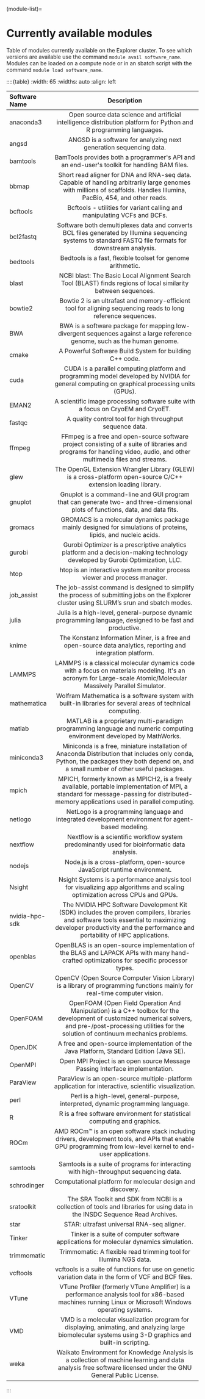 (module-list)=

# Currently available modules

Table of modules currently available on the Explorer cluster. To see which versions are available use the command `module avail software_name`. Modules can be loaded on a compute node or in an sbatch script with the command `module load software_name`. 

::::{table} 
:width: 65
:widths: auto
:align: left

| Software Name     | Description     |  
| :---------------- | :------------:  | 
|	anaconda3	        |	Open	source	data	science	and	artificial	intelligence	distribution	platform	for	Python	and	R	programming	languages.	|															
|	angsd             | ANGSD is a software for analyzing next generation sequencing data.  |																																
|	bamtools	        |	BamTools provides both a programmer's API and an end-user's toolkit for handling BAM files.	|																												
|	bbmap							| Short read aligner for DNA and RNA-seq data. Capable of handling arbitrarily large genomes with millions of scaffolds. Handles Illumina, PacBio, 454, and other reads. |																									
|	bcftools					| Bcftools - utilities for variant calling and manipulating VCFs and BCFs.  |																											
|	bcl2fastq       	|	Software both demultiplexes data and converts BCL files generated by Illumina sequencing systems to standard FASTQ file formats for downstream analysis.	|																												
|	bedtools					| Bedtools is a fast, flexible toolset for genome arithmetic. |																											
|	blast							| NCBI blast: The Basic Local Alignment Search Tool (BLAST) finds regions of local similarity between sequences. |
|	bowtie2						| Bowtie 2 is an ultrafast and memory-efficient tool for aligning sequencing reads to long reference sequences.  |																										
|	BWA								| BWA is a software package for mapping low-divergent sequences against a large reference genome, such as the human genome. |																					
|	cmake             |	A Powerful Software Build System for building C++ code.	|																												
|	cuda						  | CUDA is a parallel computing platform and programming model developed by NVIDIA for general computing on graphical processing units (GPUs). | 																										
|	EMAN2							| A scientific image processing software suite with a focus on CryoEM and CryoET. |																									
|	fastqc						| A quality control tool for high throughput sequence data. |																										
|	ffmpeg          	|	FFmpeg is a free and open-source software project consisting of a suite of libraries and programs for handling video, audio, and other multimedia files and streams.	|																												
|	glew	            |	The OpenGL Extension Wrangler Library (GLEW) is a cross-platform open-source C/C++ extension loading library.	|																												
|	gnuplot	          |	Gnuplot is a command-line and GUI program that can generate two- and three-dimensional plots of functions, data, and data fits. 	|																												
|	gromacs			      | GROMACS is a molecular dynamics package mainly designed for simulations of proteins, lipids, and nucleic acids.								|																					
|	gurobi	          |	Gurobi Optimizer is a prescriptive analytics platform and a decision-making technology developed by Gurobi Optimization, LLC.   |																												
|	htop							| htop is an interactive system monitor process viewer and process manager. |																																																						
|	job_assist				| The job-assist command is designed to simplify the process of submitting jobs on the Explorer cluster using SLURM’s srun and sbatch modes. |																												
|	julia							| Julia is a high-level, general-purpose dynamic programming language, designed to be fast and productive. |																			
|	knime           	|	The	Konstanz	Information	Miner,	is	a	free	and	open-source	data	analytics,	reporting	and	integration	platform.	|															
|	LAMMPS						| LAMMPS is a classical molecular dynamics code with a focus on materials modeling. It's an acronym for Large-scale Atomic/Molecular Massively Parallel Simulator.																									
|	mathematica			  | Wolfram Mathematica is a software system with built-in libraries for several areas of technical computing. |																													
|	matlab						| MATLAB is a proprietary multi-paradigm programming language and numeric computing environment developed by MathWorks. |																										
|	miniconda3	      | Miniconda is a free, miniature installation of Anaconda Distribution that includes only conda, Python, the packages they both depend on, and a small number of other useful packages. |						
|	mpich							| MPICH, formerly known as MPICH2, is a freely available, portable implementation of MPI, a standard for message-passing for distributed-memory applications used in parallel computing. |
|	netlogo         	|	NetLogo is a programming language and integrated development environment for agent-based modeling.	|																												
|	nextflow					| Nextflow is a scientific workflow system predominantly used for bioinformatic data analysis. |																										
|	nodejs	          |	Node.js is a cross-platform, open-source JavaScript runtime environment.	|																												
|	Nsight				    | Nsight Systems is a performance analysis tool for visualizing app algorithms and scaling optimization across CPUs and GPUs. |																												
|	nvidia-hpc-sdk    |	The	NVIDIA	HPC	Software	Development	Kit	(SDK)	includes	the	proven	compilers,	libraries	and	software	tools	essential	to	maximizing	developer	productivity	and	the	performance	and	portability	of	HPC	applications.	|
|	openblas	    		| OpenBLAS is an open-source implementation of the BLAS and LAPACK APIs with many hand-crafted optimizations for specific processor types. |																													
|	OpenCV			      | OpenCV (Open Source Computer Vision Library) is a library of programming functions mainly for real-time computer vision.  |																													
|	OpenFOAM					| OpenFOAM (Open Field Operation And Manipulation) is a C++ toolbox for the development of customized numerical solvers, and pre-/post-processing utilities for the solution of continuum mechanics problems. |
|	OpenJDK	          |	A	free	and	open-source	implementation	of	the	Java	Platform,	Standard	Edition	(Java	SE).	|																	
|	OpenMPI				    | Open MPI Project is an open source Message Passing Interface implementation. |																												
|	ParaView	        | ParaView is an open-source multiple-platform application for interactive, scientific visualization.	|																												
|	perl							| Perl is a high-level, general-purpose, interpreted, dynamic programming language. |																							
|	R	                |	R	is	a	free	software	environment	for	statistical	computing	and	graphics.	|																			
|	ROCm							| AMD ROCm™ is an open software stack including drivers, development tools, and APIs that enable GPU programming from low-level kernel to end-user applications. |																						
|	samtools					| Samtools is a suite of programs for interacting with high-throughput sequencing data. |																											
|	schrodinger	      |	Computational platform for molecular design and discovery.	|																												
|	sratoolkit				| The SRA Toolkit and SDK from NCBI is a collection of tools and libraries for using data in the INSDC Sequence Read Archives. |																							
|	star						  | STAR: ultrafast universal RNA-seq aligner. |																										
|	Tinker						| Tinker is a suite of computer software applications for molecular dynamics simulation. |																									
|	trimmomatic				| Trimmomatic: A flexible read trimming tool for Illumina NGS data. |																												
|	vcftools	        |	vcftools is a suite of functions for use on genetic variation data in the form of VCF and BCF files.	|																												
|	VTune						  | VTune Profiler (formerly VTune Amplifier) is a performance analysis tool for x86-based machines running Linux or Microsoft Windows operating systems.  |
| VMD               | VMD is a molecular visualization program for displaying, animating, and analyzing large biomolecular systems using 3-D graphics and built-in scripting. |
| weka              | Waikato Environment for Knowledge Analysis is a collection of machine learning and data analysis free software licensed under the GNU General Public License. |
:::
